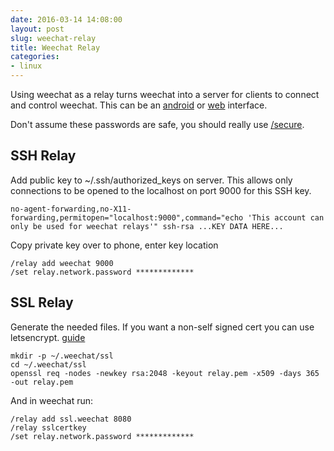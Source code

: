 ```yaml
---
date: 2016-03-14 14:08:00
layout: post
slug: weechat-relay
title: Weechat Relay
categories:
- linux
---
```

Using weechat as a relay turns weechat into a server for clients to connect and control weechat. This can be an [android](https://github.com/ubergeek42/weechat-android) or [web](https://github.com/glowing-bear/glowing-bear) interface.

Don't assume these passwords are safe, you should really use [/secure](https://weechat.org/files/doc/stable/weechat_user.en.html#secured_data).

## SSH Relay
Add public key to ~/.ssh/authorized_keys on server. This allows only connections to be opened to the localhost on port 9000 for this SSH key.

	no-agent-forwarding,no-X11-forwarding,permitopen="localhost:9000",command="echo 'This account can only be used for weechat relays'" ssh-rsa ...KEY DATA HERE...

Copy private key over to phone, enter key location

	/relay add weechat 9000
	/set relay.network.password *************

## SSL Relay
Generate the needed files. If you want a non-self signed cert you can use letsencrypt. [guide](https://pascalpoitras.com/2016/01/04/weechat-weechat-relay-lets-encrypt/)

	mkdir -p ~/.weechat/ssl
	cd ~/.weechat/ssl
	openssl req -nodes -newkey rsa:2048 -keyout relay.pem -x509 -days 365 -out relay.pem

And in weechat run:

	/relay add ssl.weechat 8080
	/relay sslcertkey
	/set relay.network.password *************

